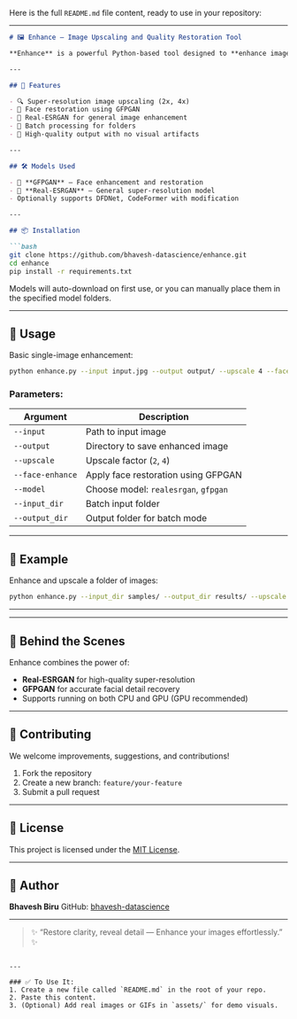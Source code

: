 Here is the full `README.md` file content, ready to use in your repository:

---

````markdown
# 🖼️ Enhance – Image Upscaling and Quality Restoration Tool

**Enhance** is a powerful Python-based tool designed to **enhance image quality** and **upscale low-resolution images** using AI. Built for developers, content creators, and researchers, this project leverages deep learning models for super-resolution and facial detail restoration.

---

## 🚀 Features

- 🔍 Super-resolution image upscaling (2x, 4x)
- 🎯 Face restoration using GFPGAN
- 🧠 Real-ESRGAN for general image enhancement
- 📁 Batch processing for folders
- 💾 High-quality output with no visual artifacts

---

## 🛠️ Models Used

- 🤖 **GFPGAN** – Face enhancement and restoration
- 🧬 **Real-ESRGAN** – General super-resolution model
- Optionally supports DFDNet, CodeFormer with modification

---

## 📦 Installation

```bash
git clone https://github.com/bhavesh-datascience/enhance.git
cd enhance
pip install -r requirements.txt
````

Models will auto-download on first use, or you can manually place them in the specified model folders.

---

## 📸 Usage

Basic single-image enhancement:

```bash
python enhance.py --input input.jpg --output output/ --upscale 4 --face-enhance
```

### Parameters:

| Argument         | Description                          |
| ---------------- | ------------------------------------ |
| `--input`        | Path to input image                  |
| `--output`       | Directory to save enhanced image     |
| `--upscale`      | Upscale factor (`2`, `4`)            |
| `--face-enhance` | Apply face restoration using GFPGAN  |
| `--model`        | Choose model: `realesrgan`, `gfpgan` |
| `--input_dir`    | Batch input folder                   |
| `--output_dir`   | Output folder for batch mode         |

---

## 🔧 Example

Enhance and upscale a folder of images:

```bash
python enhance.py --input_dir samples/ --output_dir results/ --upscale 2 --face-enhance
```

---



---

## 🧠 Behind the Scenes

Enhance combines the power of:

* **Real-ESRGAN** for high-quality super-resolution
* **GFPGAN** for accurate facial detail recovery
* Supports running on both CPU and GPU (GPU recommended)

---

## 🤝 Contributing

We welcome improvements, suggestions, and contributions!

1. Fork the repository
2. Create a new branch: `feature/your-feature`
3. Submit a pull request

---

## 📜 License

This project is licensed under the [MIT License](LICENSE).

---

## 🙋 Author

**Bhavesh Biru**
GitHub: [bhavesh-datascience](https://github.com/bhavesh-datascience)

---

> ✨ “Restore clarity, reveal detail — Enhance your images effortlessly.” ✨

```

---

### ✅ To Use It:
1. Create a new file called `README.md` in the root of your repo.
2. Paste this content.
3. (Optional) Add real images or GIFs in `assets/` for demo visuals.

